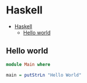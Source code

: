 # Haskell

<!--ts-->
* [Haskell](hasekll.md#haskell)
   * [Hello world](hasekll.md#hello-world)

<!-- Added by: runner, at: Tue May 25 16:53:05 UTC 2021 -->

<!--te-->

## Hello world
```haskell
module Main where

main = putStrLn "Hello World"
```
